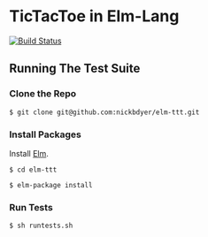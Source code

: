 # TicTacToe in Elm-Lang 

[![Build Status](https://travis-ci.org/nickbdyer/elm-ttt.svg?branch=master)](https://travis-ci.org/nickbdyer/elm-ttt)

## Running The Test Suite

### Clone the Repo

```
$ git clone git@github.com:nickbdyer/elm-ttt.git
```

### Install Packages

Install [Elm](http://elm-lang.org/).

```
$ cd elm-ttt

$ elm-package install
```

### Run Tests

```
$ sh runtests.sh
```
